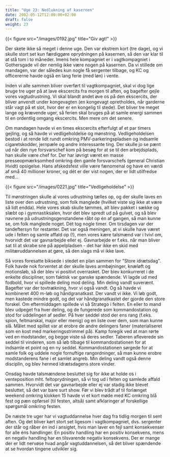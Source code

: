 ```yaml
---
title: "Uge 23: Nedlukning af kasernen"
date: 2002-05-12T12:00:00+02:00
draft: false
weight: 23
---
```


{{< figure src="/images/0192.jpg" title="Giv agt!" >}}

Der skete ikke så meget i denne uge. Den var ekstrem kort (tre dage), og vi skulle stort set kun færdiggøre oprydningen på kasernen, så den var klar til at stå tom i to måneder. Imens hele kompagniet er i vagtkompagniet i Gothersgade vil der nemlig ikke være nogen på kasernen. Da vi stillede om mandagen, var der således kun nogle få sergenter tilbage, og KC og officererne havde også en lang ferie (med løn) i vente.

Inden vi alle sammen bliver overført til vagtkompagniet, skal vi dog lige bruge tre uger på at lave ekscercits fra morgen til aften, og bagefter gejle vores vagtudrustning. Vi skal blandt andet øve os på den ekscercits, der bliver anvendt under kongevagten (en kongevagt opretholdes, når garderne står vagt på et slot, hvor der er en kongelig til stede). Det bliver tre meget lange og krævende uger, så ferien skal bruges på at samle energi sammen til en ordentlig omgang ekscercits. Men mere om det senere.

Om mandagen havde vi en times ekscercits efterfulgt af et par timers gejling, og så havde vi vedligeholdelse og mønstring. Vedligeholdelsen bestod i at rende lidt rundt omkring PMV-parkeringspladsen og indsamle cigaretskodder, jernpæle og andre interessante ting. Der skulle jo se pænt ud når den nye forsvarschef kom på besøg for at se til den arbejdsplads, han skulle være chef for. Der har iøvrigt været en masse presseopmærksomhed omkring den gamle forsvarschefs (general Christian Hvidt) opsigelse. Hans afskedsfest ville være fænomenal og have en værdi af små 40 millioner kroner, og dét er der vist nogen, der er lidt utilfredse med...

{{< figure src="/images/0221.jpg" title="Vedligeholdelse" >}}

Til mønstringen skulle al vores udrustning tælles op, og der skulle laves en liste over den udrustning, som folk manglede (hvilket viste sig ikke at være så lidt endda). Hele vores skab skulle tømmes, alt blev pakket i sække og slæbt op i gymnastiksalen, hvor det blev spredt ud på gulvet, og så blev navnene på udrustningsgenstandene råbt op én af gangen, så man kunne se, om folk manglede noget. Dét tog nogle timer.
Om tirsdagen var der tandeftersyn for restanter. Det var også meningen, at vi skulle have været ude i felten og samle affald op (!), men vores kære talsmænd var i tvivl om, hvorvidt det var gavnarbejde eller ej. Gavnarbejde er f.eks. når man bliver sat til at skrabe sne på appelpladsen - det har ikke en skid med militæruddannelsen at gøre, så den slags må vi ikke lave.

Så vores foresatte biksede i stedet en plan sammen for "Store idrætsdag". Folk havde nok forventet at der skulle laves armbøjninger, knæløft og motionsløb, så der blev vi positivt overrasket. Der blev konkurreret i de enkelte discipliner, som faktisk var ganske spændende. Vi lagde ud med fodbold, hvor vi spillede deling mod deling. Min deling vandt suverænt. Bagefter var der tovtrækning, hvor vi også vandt. Og så havde vi kombineret 400 m-løb og håndgranatkast. Der vandt vi ikke. Vi løb godt, men kastede mindre godt, og det var håndgranatkastet der gjorde den store forskel. Om eftermiddagen spillede vi så Stratego i felten. En eller to mand blev udpeget fra hver deling, og de fungerede som kommandostation og stod for uddelingen af sedler. På hver seddel stod der ens rang (f.eks. spion, feltmarskal, major eller menig) og en liste over dem, som man kunne slå. Målet med spillet var at erobre de andre delingers faner (materialiseret som en kost med markeringsstrimmel på). Kamp foregik ved at man rørte ved en modstander, og begge viste så deres sedler. Taberen afleverede sin seddel til vinderen, som så løb tilbage til kommandostationen for at indsamle et point og en ny seddel. Kommandostationen sørgede for at samle folk og uddele nogle fornuftige rangordninger, så man kunne erobre modstanderens fane i et samlet angreb. Min deling vandt også denne disciplin, og blev hermed idrætsdagens store vinder.

Onsdag havde talsmændene besluttet sig for ikke at holde os i venteposition mht. feltoprydningen, så vi tog ud i felten og samlede affald sammen. Hvorvidt det var gavnarbejde eller ej var stadig ikke blevet besluttet, så det var bare surt show. Før vi blev trådt af til forlænget weekend omkring klokken 15 havde vi et kort møde med KC omkring blå fest og pæn opførsel (til festen, altså) samt afklaringer af forskellige spørgsmål omkring festen.

De næste tre uger har vi vagtuddannelse hver dag fra tidlig morgen til sent aften. Og det bliver kørt stort set ligesom i vagtkompagniet, dvs. sergenter der står og råber én ind i ansigtet, hvis man laver en fejl samt konsekvenser for alle éns handlinger. En positiv handling har en positiv konsekvens, mens en negativ handling har en tilsvarende negativ konsekvens. Der er mange der er lidt nervøse hvad angår vagtuddannelsen, så det bliver spændende at se hvordan tingene udvikler sig.
